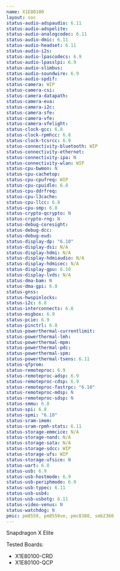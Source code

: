 ```yaml
---
name: X1E80100
layout: soc
status-audio-adspaudio: 6.11
status-audio-adspelite:
status-audio-analogcodec: 6.11
status-audio-dmic: 6.11
status-audio-headset: 6.11
status-audio-i2s:
status-audio-lpascodecs: 6.9
status-audio-lpasslpi: 6.9
status-audio-slimbus:
status-audio-soundwire: 6.9
status-audio-spdif:
status-camera: WIP
status-camera-csi:
status-camera-datapath:
status-camera-eva:
status-camera-i2c:
status-camera-sfe:
status-camera-vfe:
status-camera-vfelight:
status-clock-gcc: 6.8
status-clock-rpmhcc: 6.8
status-clock-tcsrcc: 6.9
status-connectivity-bluetooth: WIP
status-connectivity-ethernet:
status-connectivity-ipa: N
status-connectivity-wlan: WIP
status-cpu-bwmon: N
status-cpu-cachetop:
status-cpu-cpufreq: WIP
status-cpu-cpuidle: 6.8
status-cpu-ddrfreq:
status-cpu-l3cache:
status-cpu-llcc: 6.8
status-cpu-smp: 6.8
status-crypto-qcrypto: N
status-crypto-rng: N
status-debug-coresight:
status-debug-dcc:
status-debug-eud:
status-display-dp: "6.10"
status-display-dsi: N/A
status-display-hdmi: N/A
status-display-hdmiaudio: N/A
status-display-hdmicec: N/A
status-display-gpu: 6.10
status-display-lvds: N/A
status-dma-bam: N
status-dma-gpi: 6.8
status-gnss:
status-hwspinlocks:
status-i2c: 6.8
status-interconnects: 6.8
status-msgbox: 6.9
status-pcie: 6.9
status-pinctrl: 6.8
status-powerthermal-currentlimit:
status-powerthermal-lmh:
status-powerthermal-mpm:
status-powerthermal-pdc:
status-powerthermal-spm:
status-powerthermal-tsens: 6.11
status-qfprom:
status-remoteproc: 6.9
status-remoteproc-adsp: 6.9
status-remoteproc-cdsp: 6.9
status-remoteproc-fastrpc: "6.10"
status-remoteproc-mdsp: N
status-remoteproc-sdsp: N
status-smmu: 6.8
status-spi: 6.8
status-spmi: "6.10"
status-sram-imem:
status-sram-rpmh-stats: 6.11
status-storage-emmcice: N/A
status-storage-nand: N/A
status-storage-sata: N/A
status-storage-sdcc: WIP
status-storage-ufs: WIP
status-storage-ufsice: N
status-uart: 6.8
status-usb: 6.9
status-usb-hostmode: 6.9
status-usb-periphmode: 6.9
status-usb-typec: 6.11
status-usb-usb4:
status-usb-usbotg: 6.11
status-video-venus: N
status-watchdog: N
pmic: pm8550, pm8550ve, pmc8380, smb2360
---
```

Snapdragon X Elite

Tested Boards:
- X1E80100-CRD
- X1E80100-QCP
